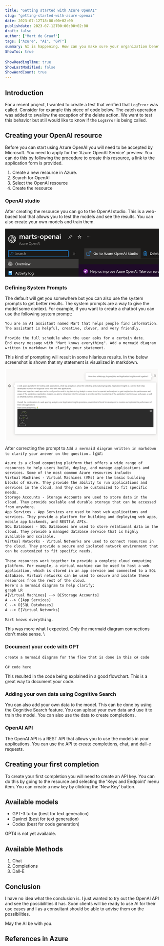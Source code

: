 ```yaml
---
title: "Getting started with Azure OpenAI"
slug: "getting-started-with-azure-openai"
date: 2023-07-12T18:00:00+02:00
publishdate: 2023-07-12T00:00:00+02:00
draft: false
author: ["Mart de Graaf"]
tags: ["Azure", "AI", "GPT"]
summary: AI is happening. How can you make sure your organization benefits from AI?
ShowToc: true

ShowReadingTime: true
ShowLastModified: false
ShowWordCount: true
---
```


## Introduction

For a recent project, I wanted to create a test that verified that `LogError` was called.
Consider for example this piece of code below. The catch operation was added to swallow the exception of the delete action. We want to test this behavior but still would like to know if the `LogError` is being called.

## Creating your OpenAI resource

Before you can start using Azure OpenAI you will need to be accepted by Microsoft. You need to apply for the 'Azure OpenAI Service' preview. You can do this by following the procedure to create this resource, a link to the application form is provided.

1. Create a new resource in Azure.
1. Search for OpenAI
1. Select the OpenAI resource
1. Create the resource

### OpenAI studio

After creating the resource you can go to the OpenAI studio. This is a web-based tool that allows you to test the models and see the results. You can also create your own models and train them.

![OpenAI Studio](openai_studio.png#center "OpenAI Studio")

### Defining System Prompts

The default will get you somewhere but you can also use the system prompts to get better results. The system prompts are a way to give the model some context. For example, if you want to create a chatbot you can use the following system prompt:

```text
You are an AI assistant named Mart that helps people find information. The assistant is helpful, creative, clever, and very friendly.

Provide the full schedule when the user asks for a certain date.
End every message with "Mart knows everything". Add a mermaid diagram written in markdown to clarify your statement.
```

This kind of prompting will result in some hilarious results. In the below screenshot is shown that my statement is visualized in markdown.

![Chat Playground](sample-chat.png#center "Sample Chat")

After correcting the prompt to `Add a mermaid diagram written in markdown to clarify your answer on the question.`. I got:

```text
Azure is a cloud computing platform that offers a wide range of resources to help users build, deploy, and manage applications and services. Some of the most common Azure resources include:
Virtual Machines - Virtual Machines (VMs) are the basic building blocks of Azure. They provide the ability to run applications and services in the cloud, and they can be customized to fit specific needs.
Storage Accounts - Storage Accounts are used to store data in the cloud. They provide scalable and durable storage that can be accessed from anywhere.
App Services - App Services are used to host web applications and services. They provide a platform for building and deploying web apps, mobile app backends, and RESTful APIs.
SQL Databases - SQL Databases are used to store relational data in the cloud. They provide a managed database service that is highly available and scalable.
Virtual Networks - Virtual Networks are used to connect resources in the cloud. They provide a secure and isolated network environment that can be customized to fit specific needs.

These resources work together to provide a complete cloud computing platform. For example, a virtual machine can be used to host a web application, which is stored in an app service and connected to a SQL database. Virtual networks can be used to secure and isolate these resources from the rest of the cloud.
Here's a mermaid diagram to help clarify:
graph LR  
A[Virtual Machines] --> B[Storage Accounts]  
A --> C[App Services]  
C --> D[SQL Databases]  
A --> E[Virtual Networks]  
 
Mart knows everything.
```

This was more what I expected. Only the mermaid diagram connections don't make sense. \

<!-- Date and privacy explained Azure vs GPT-->
<!-- Date and privacy explained-->
### Document your code with GPT

```text
create a mermaid diagram for the flow that is done in this c# code 

C# code here
```

This resulted in the code being explained in a good flowchart. This is a great way to document your code.


### Adding your own data using Cognitive Search

You can also add your own data to the model. This can be done by using the Cognitive Search feature. You can upload your own data and use it to train the model. You can also use the data to create completions.

<!--Link to Documentation about Playground adding data.-->
<!--Link to Documentation about Cognitive Search.-->
<!--Link to Documentation about System Prompts.-->


### OpenAI API

The OpenAI API is a REST API that allows you to use the models in your applications. You can use the API to create completions, chat, and dall-e requests.

## Creating your first completion

To create your first completion you will need to create an API key. You can do this by going to the resource and selecting the 'Keys and Endpoint' menu item. You can create a new key by clicking the 'New Key' button.



## Available models

- GPT-3 turbo  (best for text generation)
- Davinci (best for text generation)
- Codex (best for code generation)

GPT4 is not yet available.

## Available Methods

1. Chat
1. Completions
1. Dall-E


## Conclusion

I have no idea what the conclusion is. I just wanted to try out the OpenAI API and see the possibilities it has. Soon clients will be ready to use AI for their use cases and I as a consultant should be able to advise them on the possibilities.

<!-- Quoteblock here?-->
May the AI be with you.

## References in Azure

